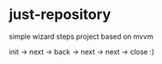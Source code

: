 # just-repository
simple wizard steps project based on mvvm

init -> next -> back -> next -> next -> close :)
